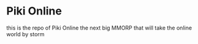 # Piki Online
this is the repo of Piki Online the next big MMORP that will take the online world by storm